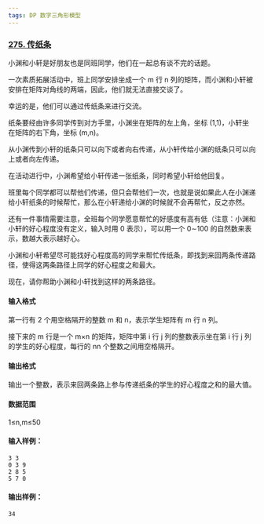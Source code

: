 ```yaml
---
tags: DP 数字三角形模型
---
```




### [275. 传纸条](https://www.acwing.com/problem/content/277/)

小渊和小轩是好朋友也是同班同学，他们在一起总有谈不完的话题。

一次素质拓展活动中，班上同学安排坐成一个 m 行 n 列的矩阵，而小渊和小轩被安排在矩阵对角线的两端，因此，他们就无法直接交谈了。

幸运的是，他们可以通过传纸条来进行交流。

纸条要经由许多同学传到对方手里，小渊坐在矩阵的左上角，坐标 (1,1)，小轩坐在矩阵的右下角，坐标 (m,n)。

从小渊传到小轩的纸条只可以向下或者向右传递，从小轩传给小渊的纸条只可以向上或者向左传递。 

在活动进行中，小渊希望给小轩传递一张纸条，同时希望小轩给他回复。

班里每个同学都可以帮他们传递，但只会帮他们一次，也就是说如果此人在小渊递给小轩纸条的时候帮忙，那么在小轩递给小渊的时候就不会再帮忙，反之亦然。 

还有一件事情需要注意，全班每个同学愿意帮忙的好感度有高有低（注意：小渊和小轩的好心程度没有定义，输入时用 0 表示），可以用一个 0∼100 的自然数来表示，数越大表示越好心。

小渊和小轩希望尽可能找好心程度高的同学来帮忙传纸条，即找到来回两条传递路径，使得这两条路径上同学的好心程度之和最大。

现在，请你帮助小渊和小轩找到这样的两条路径。

#### 输入格式

第一行有 2 个用空格隔开的整数 m 和 n，表示学生矩阵有 m 行 n 列。

接下来的 m 行是一个 m×n 的矩阵，矩阵中第 i 行 j 列的整数表示坐在第 i 行 j 列的学生的好心程度，每行的 nn 个整数之间用空格隔开。

#### 输出格式

输出一个整数，表示来回两条路上参与传递纸条的学生的好心程度之和的最大值。

#### 数据范围

1≤n,m≤50

#### 输入样例：

```
3 3
0 3 9
2 8 5
5 7 0
```

#### 输出样例：

```
34
```

